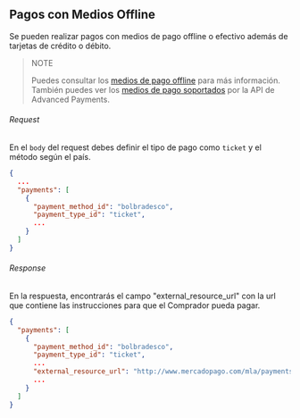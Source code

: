 ## Pagos con Medios Offline

Se pueden realizar pagos con medios de pago offline o efectivo además de tarjetas de crédito o débito.

> NOTE
>
> Puedes consultar los [medios de pago offline](https://www.mercadopago.com.ar/developers/es/guides/payments/api/other-payment-ways) para más información.
> También puedes ver los [medios de pago soportados](https://www.mercadopago.com.ar/developers/es/guides/advanced-payments/supported-payment-methods) por la API de Advanced Payments.

###### Request
En el `body` del request debes definir el tipo de pago como `ticket` y el método según el país.
```json
{
  ...
  "payments": [
    {
      "payment_method_id": "bolbradesco",
      "payment_type_id": "ticket",
      ...
    }
  ]
}
```

###### Response
En la respuesta, encontrarás el campo "external_resource_url" con la url que contiene las instrucciones para que el Comprador pueda pagar.
```json
{
  "payments": [
    {
      "payment_method_id": "bolbradesco",
      "payment_type_id": "ticket",
      ...
      "external_resource_url": "http://www.mercadopago.com/mla/payments/ticket/helperpayment_id=4265666119&payment_method_reference_id=3575111597&caller_id=121212&hash=87069857reydfhgjhkjliouy7t6rd",
      ...
    }
  ]
}
```